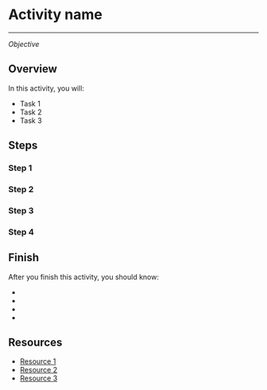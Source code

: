 # Activity name
---

*Objective*

## Overview

In this activity, you will:

- Task 1
- Task 2
- Task 3

## Steps

### Step 1

### Step 2

### Step 3

### Step 4

## Finish

After you finish this activity, you should know:

- 
- 
-
-

## Resources

- [Resource 1](Link)
- [Resource 2](Link)
- [Resource 3](Link)

